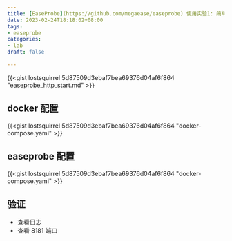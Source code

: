 ```yaml
---
title: [EaseProbe](https://github.com/megaease/easeprobe) 使用实验1: 简单
date: 2023-02-24T18:18:02+08:00
tags:
- easeprobe
categories:
- lab
draft: false

---
```


{{<gist lostsquirrel 5d87509d3ebaf7bea69376d04af6f864 "easeprobe_http_start.md" >}}

## docker 配置
{{<gist lostsquirrel 5d87509d3ebaf7bea69376d04af6f864 "docker-compose.yaml" >}}

## easeprobe 配置
{{<gist lostsquirrel 5d87509d3ebaf7bea69376d04af6f864 "docker-compose.yaml" >}}

## 验证

- 查看日志
- 查看 8181 端口